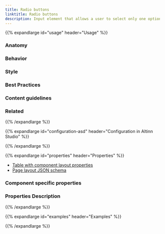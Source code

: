 ```yaml
---
title: Radio buttons
linktitle: Radio buttons
description: Input element that allows a user to select only one option from a number of choices
---
```


{{% expandlarge id="usage" header="Usage" %}}

<!-- Brief description of component and how it is used. -->

### Anatomy

<!-- Image/diagram with numbered callouts. Use basic version of component with good copy (text). -->
<!-- Include key with description of callouts. -->

### Behavior

<!-- How the component behaves in different contexts (optional) -->

### Style

<!-- Visual styiling (alignment, padding, dos and don'ts) -->


### Best Practices

<!-- Industry standards, dos and don'ts -->

### Content guidelines

<!-- E.g. punctuation rules, standard labels, etc. -->

### Related

<!-- List of related components or patterns, include links -->

{{% /expandlarge %}}

{{% expandlarge id="configuration-asd" header="Configuration in Altinn Studio" %}}

<!-- Description of how to add and configure the compoent in the GUI. -->

<!-- Add image(s) and key with description. -->

{{% /expandlarge %}}

{{% expandlarge id="properties" header="Properties" %}}

* [Table with component layout properties](../#expandable-components-code)
* [Page layout JSON schema](https://altinncdn.no/schemas/json/layout/layout.schema.v1.json)

### Component specific properties


### Properties Description

{{% /expandlarge %}}


{{% expandlarge id="examples" header="Examples" %}}


{{% /expandlarge %}}
